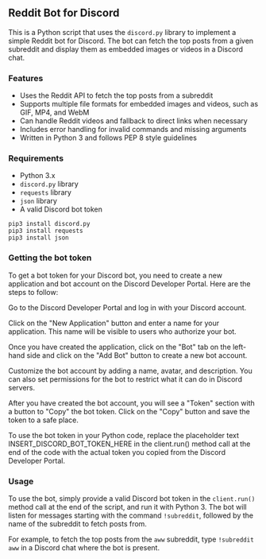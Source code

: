 ## Reddit Bot for Discord

This is a Python script that uses the `discord.py` library to implement a simple Reddit bot for Discord. The bot can fetch the top posts from a given subreddit and display them as embedded images or videos in a Discord chat.

### Features

- Uses the Reddit API to fetch the top posts from a subreddit
- Supports multiple file formats for embedded images and videos, such as GIF, MP4, and WebM
- Can handle Reddit videos and fallback to direct links when necessary
- Includes error handling for invalid commands and missing arguments
- Written in Python 3 and follows PEP 8 style guidelines

### Requirements

- Python 3.x
- `discord.py` library
- `requests` library
- `json` library
- A valid Discord bot token

```
pip3 install discord.py
pip3 install requests
pip3 install json
```

### Getting the bot token
To get a bot token for your Discord bot, you need to create a new application and bot account on the Discord Developer Portal. Here are the steps to follow:

Go to the Discord Developer Portal and log in with your Discord account.

Click on the "New Application" button and enter a name for your application. This name will be visible to users who authorize your bot.

Once you have created the application, click on the "Bot" tab on the left-hand side and click on the "Add Bot" button to create a new bot account.

Customize the bot account by adding a name, avatar, and description. You can also set permissions for the bot to restrict what it can do in Discord servers.

After you have created the bot account, you will see a "Token" section with a button to "Copy" the bot token. Click on the "Copy" button and save the token to a safe place.

To use the bot token in your Python code, replace the placeholder text INSERT_DISCORD_BOT_TOKEN_HERE in the client.run() method call at the end of the code with the actual token you copied from the Discord Developer Portal.

### Usage

To use the bot, simply provide a valid Discord bot token in the `client.run()` method call at the end of the script, and run it with Python 3. The bot will listen for messages starting with the command `!subreddit`, followed by the name of the subreddit to fetch posts from.

For example, to fetch the top posts from the `aww` subreddit, type `!subreddit aww` in a Discord chat where the bot is present.
